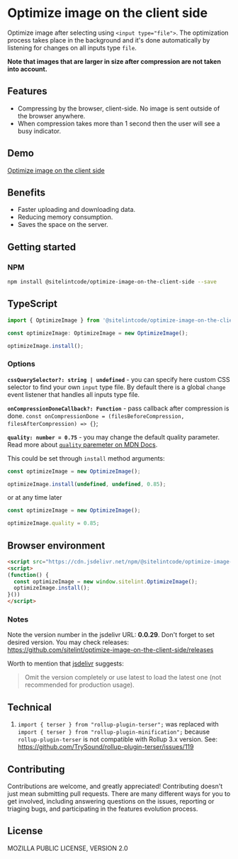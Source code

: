 # Optimize image on the client side

Optimize image after selecting using `<input type="file">`. The optimization process takes place in the background and it's done automatically by listening for changes on all inputs type `file`.

**Note that images that are larger in size after compression are not taken into account.**

## Features

* Compressing by the browser, client-side. No image is sent outside of the browser anywhere.
* When compression takes more than 1 second then the user will see a busy indicator.

## Demo

[Optimize image on the client side](https://www.sitelint.com/lab/optimize-image-on-the-client-side/)

## Benefits

* Faster uploading and downloading data.
* Reducing memory consumption.
* Saves the space on the server.

## Getting started

### NPM

```bash
npm install @sitelintcode/optimize-image-on-the-client-side --save
```

## TypeScript

```TypeScript
import { OptimizeImage } from '@sitelintcode/optimize-image-on-the-client-side';

const optimizeImage: OptimizeImage = new OptimizeImage();

optimizeImage.install();
```

### Options

**`cssQuerySelector?: string | undefined`** - you can specify here custom CSS selector to find your own `input` type file. By default there is a global `change` event listener that handles all inputs type file.

**`onCompressionDoneCallback?: Function`** - pass callback after compression is done. `const onCompressionDone = (filesBeforeCompression, filesAfterCompression) => {}`;

**`quality: number = 0.75`** - you may change the default quality parameter. Read more about [`quality` paremeter on MDN Docs](https://developer.mozilla.org/en-US/docs/Web/API/HTMLCanvasElement/toBlob#quality).

This could be set through `install` method arguments:

```JavaScript
const optimizeImage = new OptimizeImage();

optimizeImage.install(undefined, undefined, 0.85);
```

or at any time later

```JavaScript
const optimizeImage = new OptimizeImage();

optimizeImage.quality = 0.85;
```

## Browser environment

```HTML
<script src="https://cdn.jsdelivr.net/npm/@sitelintcode/optimize-image-on-the-client-side@0.0.18/dist/optimize-image-on-the-client-side.js"></script>
<script>
(function() {
  const optimizeImage = new window.sitelint.OptimizeImage();
  optimizeImage.install();
}())
</script>
```

### Notes

Note the version number in the jsdelivr URL: **0.0.29**. Don't forget to set desired version. You may check releases: https://github.com/sitelint/optimize-image-on-the-client-side/releases

Worth to mention that [jsdelivr](https://www.jsdelivr.com) suggests:

> Omit the version completely or use latest to load the latest one (not recommended for production usage).

## Technical

1. `import { terser } from "rollup-plugin-terser";` was replaced with  `import { terser } from "rollup-plugin-minification";` because `rollup-plugin-terser` is not compatible with Rollup 3.x version. See: https://github.com/TrySound/rollup-plugin-terser/issues/119

## Contributing

Contributions are welcome, and greatly appreciated! Contributing doesn't just mean submitting pull requests. There are many different ways for you to get involved, including answering questions on the issues, reporting or triaging bugs, and participating in the features evolution process.

## License

MOZILLA PUBLIC LICENSE, VERSION 2.0
